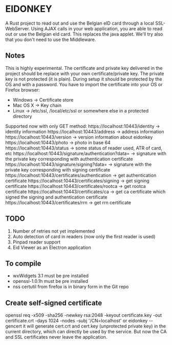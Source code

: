 EIDONKEY
========

A Rust project to read out and use the Belgian eID card through a local SSL-WebServer. Using AJAX calls in your web application, you are able to read out or use the Belgian eId card.
This replaces the java applet. We'll try also that you don't need to use the Middleware.

Notes
-----
This is highly experimental. 
The certificate and private key delivered in the project should be replace with your own certificate/private key.
The private key is not protected (it is plain). During setup it should be protected by the OS and with a password.
You have to import the certificate into your OS or Firefox browser:
- Windows -> Certificate store
- Mac OS X -> Key chain
- Linux -> /etc/ssl, /local/etc/ssl or somewhere else in a protected directory

Supported now with only GET method:
https://localhost:10443/identity -> identity information 
https://localhost:10443/address -> address information
https://localhost:10443/version -> version information about eidonkey
https://localhost:10443/photo -> photo in base 64 
https://localhost:10443/status -> some status of reader used, ATR of card, etc
https://localhost:10443/signature/authentication?data=<HASH> -> signature with the private key corresponding with authentication certificate
https://localhost:10443/signature/signing?data=<HASH> -> signature with the private key corresponding with signing certificate
https://localhost:10443/certificates/authentication -> get authentication certificate
https://localhost:10443/certificates/signing -> get signing certificate
https://localhost:10443/certificates/rootca -> get rootca certificate
https://localhost:10443/certificates/ca -> get ca certificate which signed the signing and authentication certificate
https://localhost:10443/certificates/rrn -> get rrn certificate

TODO
----
1) Number of retries not yet implemented
2) Auto detection of card in readers (now only the first reader is used)
3) Pinpad reader support
4) Eid Viewer as an Electron application

To compile
----------
- wxWidgets 3.1 must be pre installed
- openssl-1.0.1h must be pre installed
- nss certutil from firefox is in binary form in the Git repo

Create self-signed certificate
------------------------------
openssl req -x509 -sha256 -newkey rsa:2048 -keyout certificate.key -out certificate.crt -days 1024 -nodes -subj '/CN=localhost'
or
eidonkey --gencert
it will generate cert.crt and cert.key (unprotected private key) in the current directory, which can directly be used by the service.
But now the CA and SSL certificates never leave the application.